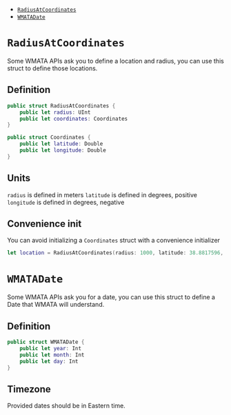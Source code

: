 - [`RadiusAtCoordinates`](#RadiusAtCoordinates)
- [`WMATADate`](#WMATADate)

#  `RadiusAtCoordinates`

Some WMATA APIs ask you to define a location and radius, you can use this struct to define those locations.

## Definition
```swift
public struct RadiusAtCoordinates {
    public let radius: UInt
    public let coordinates: Coordinates
}

public struct Coordinates {
    public let latitude: Double
    public let longitude: Double
}
```

## Units

`radius` is defined in meters
`latitude` is defined in degrees, positive
`longitude` is defined in degrees, negative

## Convenience init

You can avoid initializing a `Coordinates` struct with a convenience initializer

```swift
let location = RadiusAtCoordinates(radius: 1000, latitude: 38.8817596, longitude: -77.0166426)
```

# `WMATADate`

Some WMATA APIs ask you for a date, you can use this struct to define a Date that WMATA will understand.

## Definition
```swift
public struct WMATADate {
    public let year: Int
    public let month: Int
    public let day: Int
}
```

## Timezone

Provided dates should be in Eastern time.
